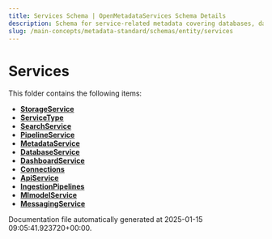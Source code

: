 ```yaml
---
title: Services Schema | OpenMetadataServices Schema Details
description: Schema for service-related metadata covering databases, dashboards, pipelines, and messaging platforms.
slug: /main-concepts/metadata-standard/schemas/entity/services
---
```


# Services

This folder contains the following items:

- [**StorageService**](/main-concepts/metadata-standard/schemas/entity/services/storageservice)
- [**ServiceType**](/main-concepts/metadata-standard/schemas/entity/services/servicetype)
- [**SearchService**](/main-concepts/metadata-standard/schemas/entity/services/searchservice)
- [**PipelineService**](/main-concepts/metadata-standard/schemas/entity/services/pipelineservice)
- [**MetadataService**](/main-concepts/metadata-standard/schemas/entity/services/metadataservice)
- [**DatabaseService**](/main-concepts/metadata-standard/schemas/entity/services/databaseservice)
- [**DashboardService**](/main-concepts/metadata-standard/schemas/entity/services/dashboardservice)
- [**Connections**](/main-concepts/metadata-standard/schemas/entity/services/connections)
- [**ApiService**](/main-concepts/metadata-standard/schemas/entity/services/apiservice)
- [**IngestionPipelines**](/main-concepts/metadata-standard/schemas/entity/services/ingestionpipelines)
- [**MlmodelService**](/main-concepts/metadata-standard/schemas/entity/services/mlmodelservice)
- [**MessagingService**](/main-concepts/metadata-standard/schemas/entity/services/messagingservice)


Documentation file automatically generated at 2025-01-15 09:05:41.923720+00:00.
